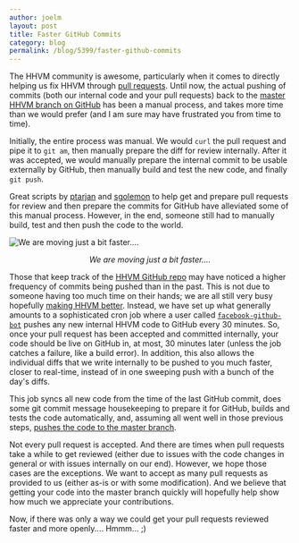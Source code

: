 ```yaml
---
author: joelm
layout: post
title: Faster GitHub Commits
category: blog
permalink: /blog/5399/faster-github-commits
---
```


The HHVM community is awesome, particularly when it comes to directly helping us fix HHVM through [pull requests](https://github.com/facebook/hhvm/pulls?direction=desc&page=1&sort=created&state=closed). Until now, the actual pushing of commits (both our internal code and your pull requests) back to the [master HHVM branch on GitHub](https://github.com/facebook/hhvm/commits/master) has been a manual process, and takes more time than we would prefer (and I am sure may have frustrated you from time to time).

<!--truncate-->

Initially, the entire process was manual. We would `curl` the pull request and pipe it to `git am`, then manually prepare the diff for review internally. After it was accepted, we would manually prepare the internal commit to be usable externally by GitHub, then manually build and test the new code, and finally `git push`.

Great scripts by [ptarjan](https://github.com/ptarjan) and [sgolemon](https://github.com/sgolemon) to help get and prepare pull requests for review and then prepare the commits for GitHub have alleviated some of this manual process. However, in the end, someone still had to manually build, test and then push the code to the world.

![We are moving just a bit faster....](/static/images/posts/357klxj.jpg)
<center><i>We are moving just a bit faster....</i></center>

Those that keep track of the [HHVM GitHub repo](https://github.com/facebook/hhvm) may have noticed a higher frequency of commits being pushed than in the past. This is not due to someone having too much time on their hands; we are all still very busy hopefully [making HHVM better](http://www.hhvm.com/frameworks/). Instead, we have set up what generally amounts to a sophisticated cron job where a user called [`facebook-github-bot`](https://github.com/facebook-github-bot) pushes any new internal HHVM code to GitHub every 30 minutes. So, once your pull request has been accepted and committed internally, your code should be live on GitHub in, at most, 30 minutes later (unless the job catches a failure, like a build error). In addition, this also allows the individual diffs that we write internally to be pushed to you much faster, closer to real-time, instead of in one sweeping push with a bunch of the day's diffs.

This job syncs all new code from the time of the last GitHub commit, does some git commit message housekeeping to prepare it for GitHub, builds and tests the code automatically, and, assuming all went well in those previous steps, [pushes the code to the master branch](https://github.com/facebook/hhvm/commits/master).

Not every pull request is accepted. And there are times when pull requests take a while to get reviewed (either due to issues with the code changes in general or with issues internally on our end). However, we hope those cases are the exceptions. We want to accept as many pull requests as provided to us (either as-is or with some modification). And we believe that getting your code into the master branch quickly will hopefully help show how much we appreciate your contributions.

Now, if there was only a way we could get your pull requests reviewed faster and more openly.... Hmmm... ;)
